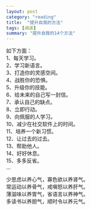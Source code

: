 ```yaml
---
layout: post
category: "reading"
title:  "提升自我的方法"
tags: [阅读]
summary: "提升自我的14个方法"
---
```

如下方面：  
1、每天学习。  
2、学习新语言。  
3、打造你的灵感空间。  
4、战胜你的恐惧。  
5、升级你的技能。  
6、给未来的自己写一封信。  
7、承认自己的缺点。  
8、立即行动。  
9、向佩服的人学习。  
10、减少在社交软件上的时间。  
11、培养一个新习惯。  
12、让过去的过去。  
13、帮助他人。  
14、好好休息。  
15、多多反省。  
...

少思虑以养心气，寡色欲以养肾气。<br/>
常运动以养骨气，戒嗔怒以养肝气。<br/>
薄滋味以养胃气，省语言以养神气。<br/>
多读书以养胆气，顺时令以养元气。<br/>

